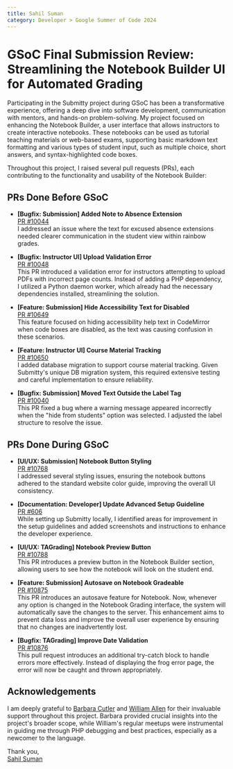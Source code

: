 ```yaml
---
title: Sahil Suman
category: Developer > Google Summer of Code 2024
---
```


# GSoC Final Submission Review: Streamlining the Notebook Builder UI for Automated Grading

Participating in the Submitty project during GSoC has been a transformative experience, offering a deep dive into software development, communication with mentors, and hands-on problem-solving. My project focused on enhancing the Notebook Builder, a user interface that allows instructors to create interactive notebooks. These notebooks can be used as tutorial teaching materials or web-based exams, supporting basic markdown text formatting and various types of student input, such as multiple choice, short answers, and syntax-highlighted code boxes.

Throughout this project, I raised several pull requests (PRs), each contributing to the functionality and usability of the Notebook Builder:

## PRs Done Before GSoC

* **[Bugfix: Submission] Added Note to Absence Extension**  
  [PR #10044](https://github.com/Submitty/Submitty/pull/10044)  
  I addressed an issue where the text for excused absence extensions needed clearer communication in the student view within rainbow grades.

* **[Bugfix: Instructor UI] Upload Validation Error**  
  [PR #10048](https://github.com/Submitty/Submitty/pull/10048)  
  This PR introduced a validation error for instructors attempting to upload PDFs with incorrect page counts. Instead of adding a PHP dependency, I utilized a Python daemon worker, which already had the necessary dependencies installed, streamlining the solution.

* **[Feature: Submission] Hide Accessibility Text for Disabled**  
  [PR #10649](https://github.com/Submitty/Submitty/pull/10649)  
  This feature focused on hiding accessibility help text in CodeMirror when code boxes are disabled, as the text was causing confusion in these scenarios.

* **[Feature: Instructor UI] Course Material Tracking**  
  [PR #10650](https://github.com/Submitty/Submitty/pull/10650)  
  I added database migration to support course material tracking. Given Submitty's unique DB migration system, this required extensive testing and careful implementation to ensure reliability.

* **[Bugfix: Submission] Moved Text Outside the Label Tag**  
  [PR #10040](https://github.com/Submitty/Submitty/pull/10040)  
  This PR fixed a bug where a warning message appeared incorrectly when the "hide from students" option was selected. I adjusted the label structure to resolve the issue.

## PRs Done During GSoC

* **[UI/UX: Submission] Notebook Button Styling**  
  [PR #10768](https://github.com/Submitty/Submitty/pull/10768)  
  I addressed several styling issues, ensuring the notebook buttons adhered to the standard website color guide, improving the overall UI consistency.

* **[Documentation: Developer] Update Advanced Setup Guideline**  
  [PR #606](https://github.com/Submitty/submitty.github.io/pull/606)  
  While setting up Submitty locally, I identified areas for improvement in the setup guidelines and added screenshots and instructions to enhance the developer experience.

* **[UI/UX: TAGrading] Notebook Preview Button**  
  [PR #10788](https://github.com/Submitty/Submitty/pull/10788)  
  This PR introduces a preview button in the Notebook Builder section, allowing users to see how the notebook will look on the student end.

* **[Feature: Submission] Autosave on Notebook Gradeable**  
  [PR #10875](https://github.com/Submitty/Submitty/pull/10875)  
  This PR introduces an autosave feature for Notebook. Now, whenever any option is changed in the Notebook Grading interface, the system will automatically save the changes to the server. This enhancement aims to prevent data loss and improve the overall user experience by ensuring that no changes are inadvertently lost.

* **[Bugfix: TAGrading] Improve Date Validation**  
  [PR #10876](https://github.com/Submitty/Submitty/pull/10876)  
  This pull request introduces an additional try-catch block to handle errors more effectively. Instead of displaying the frog error page, the error will now be caught and thrown appropriately.

## Acknowledgements

I am deeply grateful to [Barbara Cutler](https://github.com/bmcutler) and [William Allen](https://github.com/williamjallen) for their invaluable support throughout this project. Barbara provided crucial insights into the project's broader scope, while William's regular meetups were instrumental in guiding me through PHP debugging and best practices, especially as a newcomer to the language.

Thank you,  
[Sahil Suman](https://github.com/sahilsuman933)